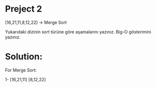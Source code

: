 # Preject 2


[16,21,11,8,12,22] -> Merge Sort

Yukarıdaki dizinin sort türüne göre aşamalarını yazınız.
Big-O gösterimini yazınız.



# Solution:

For Merge Sort:

1- [16,21,11] [8,12,22]
